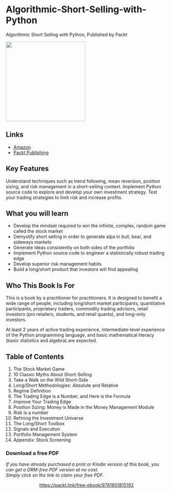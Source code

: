 


# Algorithmic-Short-Selling-with-Python
Algorithmic Short Selling with Python, Published by Packt


[<img src="./.other/cover.png" width="248">](https://www.amazon.com/Algorithmic-Short-Selling-Python-algorithmic-consistently-dp-1801815194/dp/1801815194/ref=mt_other?_encoding=UTF8&me=&qid=1632924207)

## Links

* [Amazon](https://www.amazon.com/Algorithmic-Short-Selling-Python-algorithmic-consistently-dp-1801815194/dp/1801815194/ref=mt_other?_encoding=UTF8&me=&qid=1632924207)
* [Packt Publishing](https://www.packtpub.com/product/algorithmic-short-selling-with-python/9781801815192)

## Key Features

Understand techniques such as trend following, mean reversion, position sizing, and risk management in a short-selling context.
Implement Python source code to explore and develop your own investment strategy.
Test your trading strategies to limit risk and increase profits.

## What you will learn

- Develop the mindset required to win the infinite, complex, random game called the stock market
- Demystify short selling in order to generate alpa in bull, bear, and sideways markets
- Generate ideas consistently on both sides of the portfolio
- Implement Python source code to engineer a statistically robust trading edge
- Develop superior risk management habits
- Build a long/short product that investors will find appealing

## Who This Book Is For
This is a book by a practitioner for practitioners. It is designed to benefit a wide range of people, including long/short market participants, quantitative participants, proprietary traders, commodity trading advisors, retail investors (pro retailers, students, and retail quants), and long-only investors.

At least 2 years of active trading experience, intermediate-level experience of the Python programming language, and basic mathematical literacy (basic statistics and algebra) are expected.

## Table of Contents
1. The Stock Market Game
1. 10 Classic Myths About Short-Selling
1. Take a Walk on the Wild Short-Side
1. Long/Short Methodologies: Absolute and Relative
1. Regime Definition
1. The Trading Edge is a Number, and Here is the Formula
1. Improve Your Trading Edge	
1. Position Sizing: Money is Made in the Money Management Module
1. Risk is a number
1. Refining the Investment Universe
1. The Long/Short Toolbox
1. Signals and Execution
1. Portfolio Management System
1. Appendix: Stock Screening 
### Download a free PDF

 <i>If you have already purchased a print or Kindle version of this book, you can get a DRM-free PDF version at no cost.<br>Simply click on the link to claim your free PDF.</i>
<p align="center"> <a href="https://packt.link/free-ebook/9781801815192">https://packt.link/free-ebook/9781801815192 </a> </p>